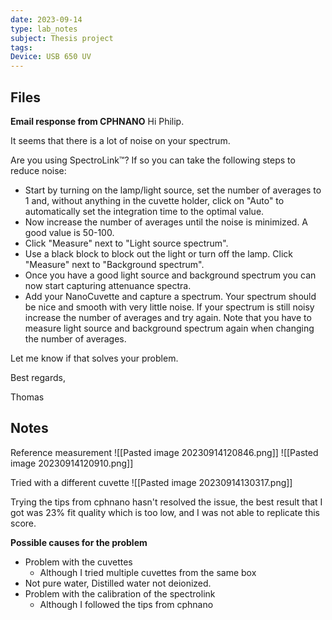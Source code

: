 ```yaml
---
date: 2023-09-14
type: lab_notes
subject: Thesis project
tags: 
Device: USB 650 UV
---
```

## Files
**Email response from CPHNANO**
Hi Philip.

It seems that there is a lot of noise on your spectrum.

Are you using SpectroLink™? If so you can take the following steps to reduce noise:

- Start by turning on the lamp/light source, set the number of averages to 1 and, without anything in the cuvette holder, click on "Auto" to automatically set the integration time to the optimal value.
- Now increase the number of averages until the noise is minimized. A good value is 50-100.
- Click "Measure" next to "Light source spectrum".
- Use a black block to block out the light or turn off the lamp. Click "Measure" next to "Background spectrum".
- Once you have a good light source and background spectrum you can now start capturing attenuance spectra.
- Add your NanoCuvette and capture a spectrum. Your spectrum should be nice and smooth with very little noise. If your spectrum is still noisy increase the number of averages and try again. Note that you have to measure light source and background spectrum again when changing the number of averages.

Let me know if that solves your problem.

Best regards,

Thomas

## Notes

Reference measurement
![[Pasted image 20230914120846.png]]
![[Pasted image 20230914120910.png]]

Tried with a different cuvette
![[Pasted image 20230914130317.png]]

Trying the tips from cphnano hasn't resolved the issue, the best result that I got was 23% fit quality which is too low, and I was not able to replicate this score.

**Possible causes for the problem**
- Problem with the cuvettes
	- Although I tried multiple cuvettes from the same box
- Not pure water, Distilled water not deionized.
- Problem with the calibration of the spectrolink
	- Although I followed the tips from cphnano